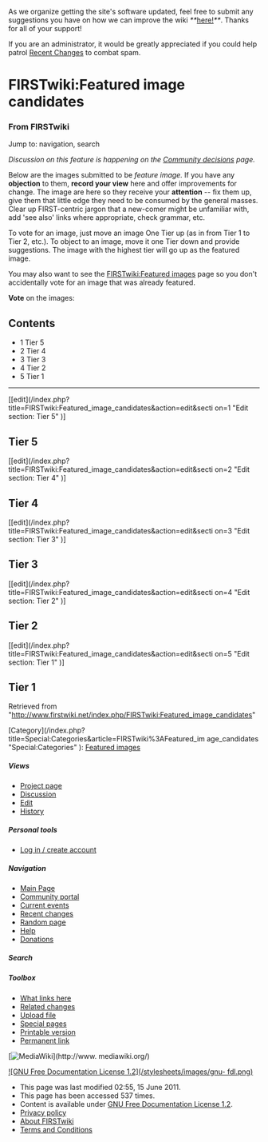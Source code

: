 As we organize getting the site's software updated, feel free to submit any
suggestions you have on how we can improve the wiki
_**_[here!](/index.php/User:Hallry/Suggestions "User:Hallry/Suggestions"
)_**_. Thanks for all of your support!

If you are an administrator, it would be greatly appreciated if you could help
patrol [Recent Changes](/index.php/Special:Recentchanges
"Special:Recentchanges" ) to combat spam.

# FIRSTwiki:Featured image candidates

### From FIRSTwiki

Jump to: navigation, search

_Discussion on this feature is happening on the [Community
decisions](/index.php/FIRSTwiki:Community_decisions "FIRSTwiki:Community
decisions" ) page._

Below are the images submitted to be _feature image._ If you have any
**objection** to them, **record your view** here and offer improvements for
change. The image are here so they receive your **attention** \-- fix them up,
give them that little edge they need to be consumed by the general masses.
Clear up FIRST-centric jargon that a new-comer might be unfamiliar with, add
'see also' links where appropriate, check grammar, etc.

To vote for an image, just move an image One Tier up (as in from Tier 1 to
Tier 2, etc.). To object to an image, move it one Tier down and provide
suggestions. The image with the highest tier will go up as the featured image.

You may also want to see the [FIRSTwiki:Featured
images](/index.php/FIRSTwiki:Featured_images "FIRSTwiki:Featured images" )
page so you don't accidentally vote for an image that was already featured.

  
**Vote** on the images: 

## Contents

  * 1 Tier 5
  * 2 Tier 4
  * 3 Tier 3
  * 4 Tier 2
  * 5 Tier 1  
---  
  
[[edit](/index.php?title=FIRSTwiki:Featured_image_candidates&action=edit&secti
on=1 "Edit section: Tier 5" )]

##  Tier 5

[[edit](/index.php?title=FIRSTwiki:Featured_image_candidates&action=edit&secti
on=2 "Edit section: Tier 4" )]

##  Tier 4

[[edit](/index.php?title=FIRSTwiki:Featured_image_candidates&action=edit&secti
on=3 "Edit section: Tier 3" )]

##  Tier 3

[[edit](/index.php?title=FIRSTwiki:Featured_image_candidates&action=edit&secti
on=4 "Edit section: Tier 2" )]

##  Tier 2

[[edit](/index.php?title=FIRSTwiki:Featured_image_candidates&action=edit&secti
on=5 "Edit section: Tier 1" )]

##  Tier 1

Retrieved from
"<http://www.firstwiki.net/index.php/FIRSTwiki:Featured_image_candidates>"

[Category](/index.php?title=Special:Categories&article=FIRSTwiki%3AFeatured_im
age_candidates "Special:Categories" ): [Featured
images](/index.php/Category:Featured_images "Category:Featured images" )

##### Views

  * [Project page](/index.php/FIRSTwiki:Featured_image_candidates)
  * [Discussion](/index.php?title=FIRSTwiki_talk:Featured_image_candidates&action=edit)
  * [Edit](/index.php?title=FIRSTwiki:Featured_image_candidates&action=edit)
  * [History](/index.php?title=FIRSTwiki:Featured_image_candidates&action=history)

##### Personal tools

  * [Log in / create account](/index.php?title=Special:Userlogin&returnto=FIRSTwiki:Featured_image_candidates)

[](/index.php/Main_Page "Main Page" )

##### Navigation

  * [Main Page](/index.php/Main_Page)
  * [Community portal](/index.php/FIRSTwiki:Community_portal)
  * [Current events](/index.php/Current_events)
  * [Recent changes](/index.php/Special:Recentchanges)
  * [Random page](/index.php/Special:Random)
  * [Help](/index.php/FIRSTwiki:Help)
  * [Donations](/index.php/FIRSTwiki:Site_support)

##### Search



##### Toolbox

  * [What links here](/index.php/Special:Whatlinkshere/FIRSTwiki:Featured_image_candidates)
  * [Related changes](/index.php/Special:Recentchangeslinked/FIRSTwiki:Featured_image_candidates)
  * [Upload file](/index.php/Special:Upload)
  * [Special pages](/index.php/Special:Specialpages)
  * [Printable version](/index.php?title=FIRSTwiki:Featured_image_candidates&printable=yes)
  * [Permanent link](/index.php?title=FIRSTwiki:Featured_image_candidates&oldid=80533)

[![MediaWiki](/skins/common/images/poweredby_mediawiki_88x31.png)](http://www.
mediawiki.org/)

[![GNU Free Documentation License 1.2](/stylesheets/images/gnu-
fdl.png)](http://www.gnu.org/copyleft/fdl.html)

  * This page was last modified 02:55, 15 June 2011.
  * This page has been accessed 537 times.
  * Content is available under [GNU Free Documentation License 1.2](http://www.gnu.org/copyleft/fdl.html "http://www.gnu.org/copyleft/fdl.html" ).
  * [Privacy policy](/index.php/FIRSTwiki:Privacy_policy "FIRSTwiki:Privacy policy" )
  * [About FIRSTwiki](/index.php/FIRSTwiki:About "FIRSTwiki:About" )
  * [Terms and Conditions](/index.php/FIRSTwiki:Terms_and_conditions "FIRSTwiki:Terms and conditions" )

